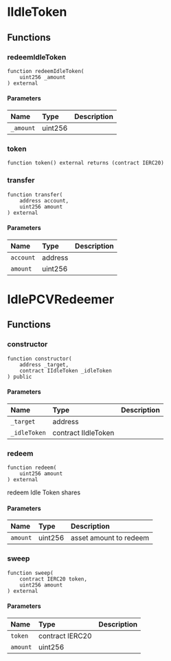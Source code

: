 # IIdleToken

## Functions

### redeemIdleToken

```solidity
function redeemIdleToken(
    uint256 _amount
) external
```

#### Parameters

| Name | Type | Description |
| :--- | :--- | :---------- |
| `_amount` | uint256 |  |

### token

```solidity
function token() external returns (contract IERC20)
```

### transfer

```solidity
function transfer(
    address account,
    uint256 amount
) external
```

#### Parameters

| Name | Type | Description |
| :--- | :--- | :---------- |
| `account` | address |  |
| `amount` | uint256 |  |

# IdlePCVRedeemer

## Functions

### constructor

```solidity
function constructor(
    address _target,
    contract IIdleToken _idleToken
) public
```

#### Parameters

| Name | Type | Description |
| :--- | :--- | :---------- |
| `_target` | address |  |
| `_idleToken` | contract IIdleToken |  |

### redeem

```solidity
function redeem(
    uint256 amount
) external
```

redeem Idle Token shares

#### Parameters

| Name | Type | Description |
| :--- | :--- | :---------- |
| `amount` | uint256 | asset amount to redeem |

### sweep

```solidity
function sweep(
    contract IERC20 token,
    uint256 amount
) external
```

#### Parameters

| Name | Type | Description |
| :--- | :--- | :---------- |
| `token` | contract IERC20 |  |
| `amount` | uint256 |  |

